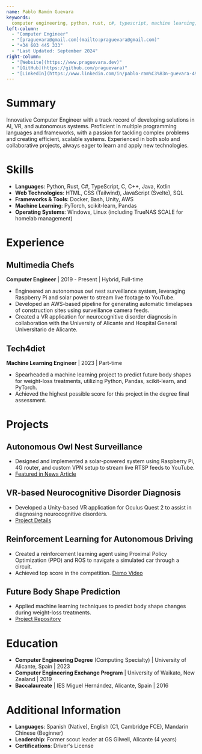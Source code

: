 ```yaml
---
name: Pablo Ramón Guevara
keywords:
  computer engineering, python, rust, c#, typescript, machine learning, virtual reality, autonomous systems, web development, linux, windows, reinforcement learning
left-column:
  - "Computer Engineer"
  - "[praguevara@gmail.com](mailto:praguevara@gmail.com)"
  - "+34 603 445 333"
  - "Last Updated: September 2024"
right-column:
  - "[Website](https://www.praguevara.dev)"
  - "[GitHub](https://github.com/praguevara)"
  - "[LinkedIn](https://www.linkedin.com/in/pablo-ram%C3%B3n-guevara-498283165/)"
---
```


# Summary

Innovative Computer Engineer with a track record of developing solutions in AI,
VR, and autonomous systems. Proficient in multiple programming languages and
frameworks, with a passion for tackling complex problems and creating efficient,
scalable systems. Experienced in both solo and collaborative projects, always
eager to learn and apply new technologies.

# Skills

- **Languages**: Python, Rust, C#, TypeScript, C, C++, Java, Kotlin
- **Web Technologies**: HTML, CSS (Tailwind), JavaScript (Svelte), SQL
- **Frameworks & Tools**: Docker, Bash, Unity, AWS
- **Machine Learning**: PyTorch, scikit-learn, Pandas
- **Operating Systems**: Windows, Linux (including TrueNAS SCALE for homelab
  management)

# Experience

## Multimedia Chefs

**Computer Engineer** | 2019 - Present | Hybrid, Full-time

- Engineered an autonomous owl nest surveillance system, leveraging Raspberry Pi
  and solar power to stream live footage to YouTube.
- Developed an AWS-based pipeline for generating automatic timelapses of
  construction sites using surveillance camera feeds.
- Created a VR application for neurocognitive disorder diagnosis in
  collaboration with the University of Alicante and Hospital General
  Universitario de Alicante.

## Tech4diet

**Machine Learning Engineer** | 2023 | Part-time

- Spearheaded a machine learning project to predict future body shapes for
  weight-loss treatments, utilizing Python, Pandas, scikit-learn, and PyTorch.
- Achieved the highest possible score for this project in the degree final
  assessment.

# Projects

## Autonomous Owl Nest Surveillance

- Designed and implemented a solar-powered system using Raspberry Pi, 4G router,
  and custom VPN setup to stream live RTSP feeds to YouTube.
- [Featured in News Article](https://web.archive.org/web/20220401124435/https://cadenaser.com/2022/04/01/el-niu-dun-duc-als-secans-de-la-plana-de-lleida/)

## VR-based Neurocognitive Disorder Diagnosis

- Developed a Unity-based VR application for Oculus Quest 2 to assist in
  diagnosing neurocognitive disorders.
- [Project Details](https://www.simialab.com/projects/realidad-virtual-aplicada-a-transtornos-neurocognitivos)

## Reinforcement Learning for Autonomous Driving

- Created a reinforcement learning agent using Proximal Policy Optimization
  (PPO) and ROS to navigate a simulated car through a circuit.
- Achieved top score in the competition.
  [Demo Video](https://www.youtube.com/watch?v=u8DQiB4AqWo)

## Future Body Shape Prediction

- Applied machine learning techniques to predict body shape changes during
  weight-loss treatments.
- [Project Repository](http://hdl.handle.net/10045/136544)

# Education

- **Computer Engineering Degree** (Computing Specialty) | University of
  Alicante, Spain | 2023
- **Computer Engineering Exchange Program** | University of Waikato, New Zealand | 2019
- **Baccalaureate** | IES Miguel Hernández, Alicante, Spain | 2016

# Additional Information

- **Languages**: Spanish (Native), English (C1, Cambridge FCE), Mandarin Chinese
  (Beginner)
- **Leadership**: Former scout leader at GS Gilwell, Alicante (4 years)
- **Certifications**: Driver's License
